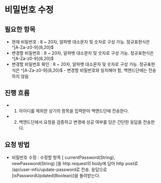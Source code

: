 # 비밀번호 수정

## 필요한 항목
- 현재 비밀번호 : 8 ~ 20자, 알파벳 대소문자 및 숫자로 구성 가능. 정규표현식은 ^[A-Za-z0-9]{8,20}$ 
- 변경할 비밀번호 : 8 ~ 20자, 알파벳 대소문자 및 숫자로 구성 가능. 정규표현식은 ^[A-Za-z0-9]{8,20}$ 
- 변경할 비밀번호 확인 : 8 ~ 20자, 알파벳 대소문자 및 숫자로 구성 가능. 정규표현식은 ^[A-Za-z0-9]{8,20}$ - 변경할 비밀번호와 일치해야 함, 백엔드단에는 전송하지 않음 

## 진행 흐름
- 1. 아이디를 제외한 상기의 항목을 입력받아 백엔드단에 전송한다.
- 2. 백엔드단에서 요청을 검증하고 변경에 성공 여부를 담은 간단한 응답을 전송한다.

## 요청 방법
- 비밀번호 수정 : 수정할 항목 [
    currentPassword(String), 
    newPassword(String)
]을 http request의 body에 담아 http post로 /api/user-info/update-password로 전송. 응답으로 
    [isPasswordUpdated(Boolean)]을 돌려받는다.